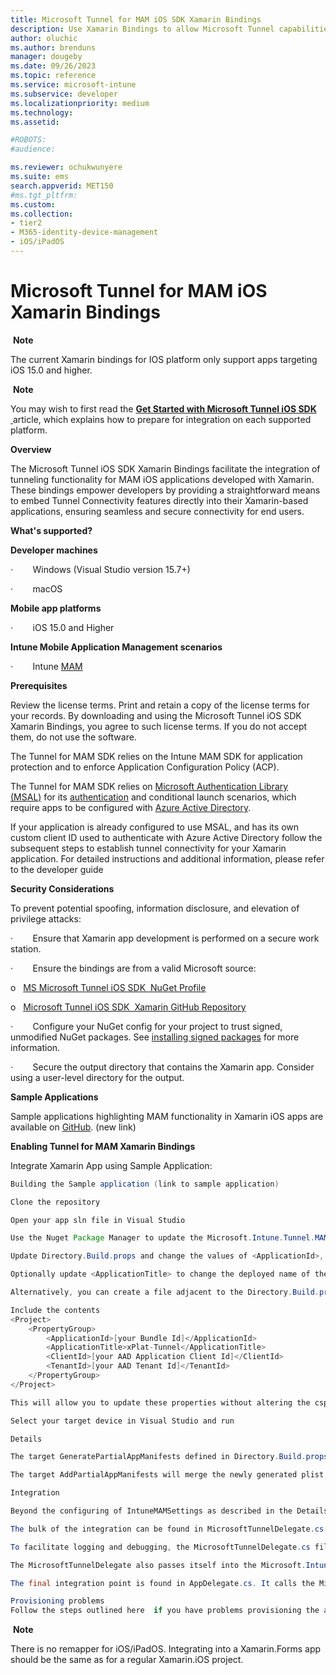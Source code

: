 ```yaml
---
title: Microsoft Tunnel for MAM iOS SDK Xamarin Bindings 
description: Use Xamarin Bindings to allow Microsoft Tunnel capabilities for iOS applications. 
author: oluchic 
ms.author: brenduns
manager: dougeby
ms.date: 09/26/2023
ms.topic: reference
ms.service: microsoft-intune
ms.subservice: developer
ms.localizationpriority: medium
ms.technology:
ms.assetid:

#ROBOTS:
#audience:

ms.reviewer: ochukwunyere
ms.suite: ems
search.appverid: MET150
#ms.tgt_pltfrm:
ms.custom:
ms.collection:
- tier2
- M365-identity-device-management
- iOS/iPadOS
---
```


# Microsoft Tunnel for MAM iOS Xamarin Bindings

 __Note__

The current Xamarin bindings for IOS platform only support apps targeting iOS 15.0 and higher.

 __Note__

You may wish to first read the __[Get Started with Microsoft Tunnel iOS SDK](/mem/intune/developer/tunnel-mam-ios-sdk)__ [ ](/mem/intune/developer/tunnel-mam-ios-sdk)article, which explains how to prepare for integration on each supported platform.

__Overview__

The Microsoft Tunnel iOS SDK Xamarin Bindings facilitate the integration of tunneling functionality for MAM iOS applications developed with Xamarin. These bindings empower developers by providing a straightforward means to embed Tunnel Connectivity features directly into their Xamarin-based applications, ensuring seamless and secure connectivity for end users.

__What's supported?__

__Developer machines__

·        Windows (Visual Studio version 15.7+)

·        macOS

__Mobile app platforms__

·        iOS 15.0 and Higher

__Intune Mobile Application Management scenarios__

·        Intune [MAM](/mem/intune/apps/android-deployment-scenarios-app-protection-work-profiles)

__Prerequisites__

Review the license terms. Print and retain a copy of the license terms for your records. By downloading and using the Microsoft Tunnel iOS SDK Xamarin Bindings, you agree to such license terms. If you do not accept them, do not use the software.

The Tunnel for MAM SDK relies on the Intune MAM SDK for application protection and to enforce Application Configuration Policy (ACP).

The Tunnel for MAM SDK relies on [Microsoft Authentication Library (MSAL)](/azure/active-directory/develop/v2-overview) for its [authentication](/azure/active-directory/develop/authentication-vs-authorization) and conditional launch scenarios, which require apps to be configured with [Azure Active Directory](/azure/active-directory/fundamentals/active-directory-whatis).

If your application is already configured to use MSAL, and has its own custom client ID used to authenticate with Azure Active Directory follow the subsequent steps to establish tunnel connectivity for your Xamarin application. For detailed instructions and additional information, please refer to the developer guide

__Security Considerations__

To prevent potential spoofing, information disclosure, and elevation of privilege attacks:

·        Ensure that Xamarin app development is performed on a secure work station.

·        Ensure the bindings are from a valid Microsoft source:

o   [MS Microsoft Tunnel iOS SDK  NuGet Profile](https://www.nuget.org/profiles/msintuneappsdk)

o   [Microsoft Tunnel iOS SDK  Xamarin GitHub Repository](https://github.com/msintuneappsdk/intune-app-sdk-xamarin)

·        Configure your NuGet config for your project to trust signed, unmodified NuGet packages. See [installing signed packages](/nuget/consume-packages/installing-signed-packages) for more information.

·        Secure the output directory that contains the Xamarin app. Consider using a user-level directory for the output.

__Sample Applications__

Sample applications highlighting MAM functionality in Xamarin iOS apps are available on [GitHub](https://github.com/msintuneappsdk/sample-intune-xamarin-ios). (new link)

  
__Enabling Tunnel for MAM Xamarin Bindings__

Integrate Xamarin App using Sample Application: 


```java
Building the Sample application (link to sample application)

Clone the repository

Open your app sln file in Visual Studio

Use the Nuget Package Manager to update the Microsoft.Intune.Tunnel.MAM.Xamarin.iOS package to the latest version

Update Directory.Build.props and change the values of <ApplicationId>, <ClientId> and <TenantId> to match the values of your Bundle Id, your AAD application Client Id and your AAD Tenant Id respectively

Optionally update <ApplicationTitle> to change the deployed name of the application

Alternatively, you can create a file adjacent to the Directory.Build.props file named Developer.props

Include the contents
<Project>
    <PropertyGroup>
        <ApplicationId>[your Bundle Id]</ApplicationId>
        <ApplicationTitle>xPlat-Tunnel</ApplicationTitle>
        <ClientId>[your AAD Application Client Id]</ClientId>
        <TenantId>[your AAD Tenant Id]</TenantId>
    </PropertyGroup>
</Project>

This will allow you to update these properties without altering the csproj file

Select your target device in Visual Studio and run

Details

The target GeneratePartialAppManifests defined in Directory.Build.props will convert the MSBuild properties defined above into the appropriate Info.plist properties. It also sets the default values for the IntuneMAMSettings 

The target AddPartialAppManifests will merge the newly generated plist file and the main Info.plist

Integration

Beyond the configuring of IntuneMAMSettings as described in the Details section of this document. You also need to configure the Entitlements.plist as seen in step 2 of this document . It has already been done in this sample application.

The bulk of the integration can be found in MicrosoftTunnelDelegate.cs. It is a class that inherits from Microsoft.Intune.Tunnel.MAM.iOS.TunnelDelegate and implements abstract members.

To facilitate logging and debugging, the MicrosoftTunnelDelegate.cs file declares a LogDelegate that inherits from Microsoft.Intune.Tunnel.MAM.iOS.MicrosoftTunnelLogDelegate

The MicrosoftTunnelDelegate also passes itself into the Microsoft.Intune.Tunnel.MAM.iOS.MicrosoftTunnel.SharedInstance.MicrosoftTunnelInitialize method to start the SDK initialization.

The final integration point is found in AppDelegate.cs. It calls the MicrosoftTunnelDelegate.Launch method from within the FinishedLaunching method.

Provisioning problems
Follow the steps outlined here  if you have problems provisioning the application(

```

 __Note__

There is no remapper for iOS/iPadOS. Integrating into a Xamarin.Forms app should be the same as for a regular Xamarin.iOS project.


